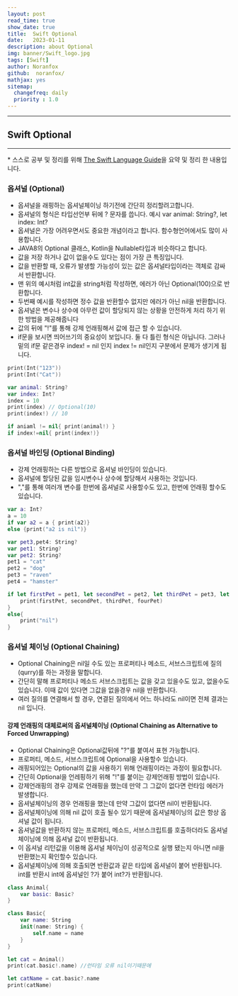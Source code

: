 ```yaml
---
layout: post
read_time: true
show_date: true
title:  Swift Optional
date:   2023-01-11
description: about Optional
img: banner/Swift_logo.jpg
tags: [Swift]
author: Noranfox
github:  noranfox/
mathjax: yes
sitemap:
  changefreq: daily
  priority : 1.0
---
```


---
## Swift Optional
---
\* 스스로 공부 및 정리를 위해 [The Swift Language Guide](https://jusung.gitbook.io/the-swift-language-guide/)을 요약 및 정리 한 내용입니다. 
### 옵셔널 (Optional)
   - 옵셔널을 래핑하는 옵셔널체이닝 하기전에 간단히 정리할려고합니다.
   - 옵셔널의 형식은 타입선언부 뒤에 ? 문자를 씁니다. 예시 var animal: String?, let index: Int?
   - 옵셔널은 가장 어려우면서도 중요한 개념이라고 합니다. 함수형언어에서도 많이 사용합니다.
   - JAVA8의 Optional 클래스, Kotlin을 Nullable타입과 비슷하다고 합니다.
   - 값을 저장 하거나 값이 없을수도 있다는 점이 가장 큰 특징입니다.
   - 값을 반환할 때, 오류가 발생할 가능성이 있는 값은 옵셔널타입이라는 객체로 감싸서 반환합니다.
   - 맨 위의 예시처럼 int값을 string처럼 작성하면, 에러가 아닌 Optional(100)으로 반환합니다.
   - 두번째 예시를 작성하면 정수 값을 반환할수 없지만 에러가 아닌 nil을 반환합니다.
   - 옵셔널은 변수나 상수에 아무런 값이 할당되지 않는 상황을 안전하게 처리 하기 위한 방법을 제공해줍니다
   - 값의 뒤에 "!"를 통해 강제 언래핑해서 값에 접근 할 수 있습니다.
   - if문을 보시면 띄어쓰기의 중요성이 보입니다. 둘 다 틀린 형식은 아닙니다. 그러나 밑의 if문 같은경우 index! = nil 인지 index != nil인지 구분에서 문제가 생기게 됩니다.


```swift
print(Int("123"))
print(Int("Cat"))

var animal: String?
var index: Int?
index = 10
print(index) // Optional(10)
print(index!) // 10

if aniaml != nil{ print(animal!) }
if index!=nil{ print(index!)}

```
### 옵셔널 바인딩 (Optional Binding)
   - 강제 언래핑하는 다른 방법으로 옵셔널 바인딩이 있습니다. 
   - 옵셔널에 할당된 값을 임시변수나 상수에 할당해서 사용하는 것입니다.
   - ","를 통해 여러개 변수를 한번에 옵셔널로 사용할수도 있고, 한번에 언래핑 할수도 있습니다.
```swift
var a: Int?
a = 10
if var a2 = a { print(a2)}
else {print("a2 is nil")}

var pet3,pet4: String?
var pet1: String?
var pet2: String?
pet1 = "cat"
pet2 = "dog"
pet3 = "raven"
pet4 = "hamster"

if let firstPet = pet1, let secondPet = pet2, let thirdPet = pet3, let fourPet = pet4{
    print(firstPet, secondPet, thirdPet, fourPet)
}
else{
    print("nil")
}
```

### 옵셔널 체이닝 (Optional Chaining)
   - Optional Chaining은 nil일 수도 있는 프로퍼티나 메소드, 서브스크립트에 질의(qurry)를 하는 과정을 말합니다.
   - 간단히 말해 프로퍼티나 메소드 서브스크립트는 값을 갖고 있을수도 있고, 없을수도있습니다. 이때 값이 있다면 그값을 없을경우 nil을 반환합니다.
   - 여러 질의를 연결해서 할 경우, 연결된 질의에서 어느 하나라도 nil이면 전체 결과는 nil 입니다.

#### 강제 언래핑의 대체로써의 옵셔널체이닝 (Optional Chaining as Alternative to Forced Unwrapping)
   - Optional Chaining은 Optional값뒤에 "?"를 붙여서 표현 가능합니다.
   - 프로퍼티, 메소드, 서브스크립트에 Optional을 사용할수 있습니다.
   - 래핑되어있는 Optional의 값을 사용하기 위해 언래핑이라는 과정이 필요합니다.
   - 간단히 Optional을 언레핑하기 위해 "!"를 붙이는 강제언래핑 방법이 있습니다.
   - 강제언래핑의 경우 강제로 언래핑을 했는데 만약 그 그값이 없다면 런타임 에러가 발생합니다.
   - 옵셔널체이닝의 경우 언래핑을 했는데 만약 그값이 없다면 nil이 반환됩니다.
   - 옵셔널체이닝에 의해 nil 값이 호출 될수 있기 때문에 옵셔널체이닝의 값은 항상 옵셔널 값이 됩니다.
   - 옵셔널값을 반환하지 않는 프로퍼티, 메소드, 서브스크립트를 호출하더라도 옵셔널체이닝에 의해 옵셔널 값이 반환됩니다.
   - 이 옵셔널 리턴값을 이용해 옵셔널 체이닝이 성공적으로 실행 됐는지 아니면 nil을 반환했는지 확인할수 있습니다.
   - 옵셔널체이닝에 의해 호출되면 반환값과 같은 타입에 옵셔널이 붙어 반환됩니다. int를 반환시 int에 옵셔널인 ?가 붙어 int?가 반환됩니다.

``` swift
class Animal{
    var basic: Basic?
}

class Basic{
    var name: String
    init(name: String) {
        self.name = name
    }
}

let cat = Animal()
print(cat.basic!.name) //런타임 오류 nil이기때문에

let catName = cat.basic?.name
print(catName)